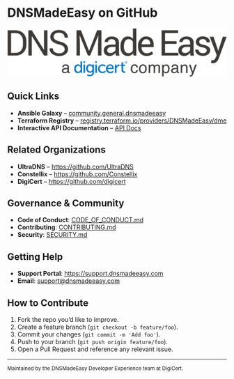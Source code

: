 # DNSMadeEasy on GitHub

![DNSMadeEasy Logo](../img/dnsme_logo.svg)

## Quick Links

- **Ansible Galaxy** – [community.general.dnsmadeeasy](https://docs.ansible.com/ansible/latest/collections/community/general/dnsmadeeasy_module.html)  
- **Terraform Registry** – [registry.terraform.io/providers/DNSMadeEasy/dme](https://registry.terraform.io/providers/DNSMadeEasy/dme)  
- **Interactive API Documentation** – [API Docs](https://api-docs.dnsmadeeasy.com/)  

## Related Organizations

- **UltraDNS**      – https://github.com/UltraDNS  
- **Constellix**    – https://github.com/Constellix  
- **DigiCert**      – https://github.com/digicert  

## Governance & Community

- **Code of Conduct**: [CODE_OF_CONDUCT.md](https://github.com/DNSMadeEasy/.github/blob/master/CODE_OF_CONDUCT.md)  
- **Contributing**: [CONTRIBUTING.md](https://github.com/DNSMadeEasy/.github/blob/master/CONTRIBUTING.md)  
- **Security**: [SECURITY.md](https://github.com/DNSMadeEasy/.github/blob/master/SECURITY.md)  

## Getting Help

- **Support Portal**: https://support.dnsmadeeasy.com
- **Email**: support@dnsmadeeasy.com

## How to Contribute

1. Fork the repo you’d like to improve.  
2. Create a feature branch (`git checkout -b feature/foo`).  
3. Commit your changes (`git commit -m 'Add foo'`).  
4. Push to your branch (`git push origin feature/foo`).  
5. Open a Pull Request and reference any relevant issue.

---

<sup>Maintained by the DNSMadeEasy Developer Experience team at DigiCert.</sup>
